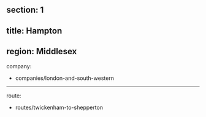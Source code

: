 section: 1
----
title: Hampton
----
region: Middlesex
----
company:
- companies/london-and-south-western
----
route:
- routes/twickenham-to-shepperton
